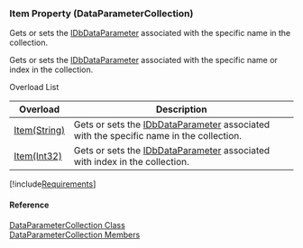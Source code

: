 ﻿### Item Property (DataParameterCollection)

Gets or sets the [IDbDataParameter](ms-help://MS.NETFrameworkSDKv1.1/cpref/html/frlrfsystemdataidbdataparameterclasstopic.htm) associated with the specific name in the collection.

Gets or sets the [IDbDataParameter](ms-help://MS.NETFrameworkSDKv1.1/cpref/html/frlrfsystemdataidbdataparameterclasstopic.htm) associated with the specific name or index in the collection.

Overload List

| Overload | Description |
| --- | --- |
| [Item(String)](FChoice.Common~FChoice.Common.Data.DataParameterCollection~Item(String).md) | Gets or sets the [IDbDataParameter](ms-help://MS.NETFrameworkSDKv1.1/cpref/html/frlrfsystemdataidbdataparameterclasstopic.htm) associated with the specific name in the collection.   |
| [Item(Int32)](FChoice.Common~FChoice.Common.Data.DataParameterCollection~Item(Int32).md) | Gets or sets the [IDbDataParameter](ms-help://MS.NETFrameworkSDKv1.1/cpref/html/frlrfsystemdataidbdataparameterclasstopic.htm) associated with index in the collection.   |

[!include[Requirements](../partials/requirements.md)]



#### Reference

[DataParameterCollection Class](FChoice.Common~FChoice.Common.Data.DataParameterCollection.md)  
[DataParameterCollection Members](FChoice.Common~FChoice.Common.Data.DataParameterCollection_members.md)